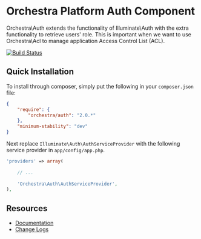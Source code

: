 Orchestra Platform Auth Component
==============

Orchestra\Auth extends the functionality of Illuminate\Auth with the extra functionality to retrieve users' role. This is important when we want to use Orchestra\Acl to manage application Access Control List (ACL).

[![Build Status](https://travis-ci.org/orchestral/auth.png?branch=master)](https://travis-ci.org/orchestral/auth)

## Quick Installation

To install through composer, simply put the following in your `composer.json` file:

```json
{
	"require": {
		"orchestra/auth": "2.0.*"
	},
	"minimum-stability": "dev"
}
```

Next replace `Illuminate\Auth\AuthServiceProvider` with the following service provider in `app/config/app.php`.

```php
'providers' => array(
	
	// ...
	
	'Orchestra\Auth\AuthServiceProvider',
),
```

## Resources

* [Documentation](http://docs.orchestraplatform.com/pages/components/auth)
* [Change Logs](https://github.com/orchestral/auth/wiki/Change-Logs)

